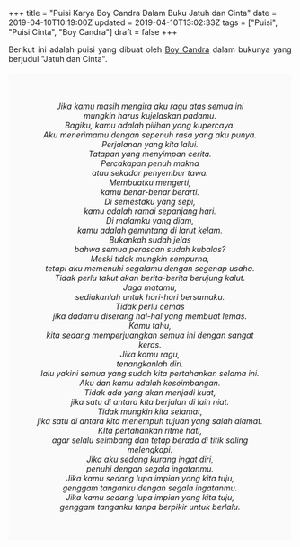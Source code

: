 +++
title = "Puisi Karya Boy Candra Dalam Buku Jatuh dan Cinta"
date = 2019-04-10T10:19:00Z
updated = 2019-04-10T13:02:33Z
tags = ["Puisi", "Puisi Cinta", "Boy Candra"]
draft = false
+++

<div dir="ltr" style="text-align: left;" trbidi="on"><div style="text-align: justify;">Berikut ini adalah puisi yang dibuat oleh <a href="https://www.idntimes.com/life/inspiration/fajar-laksmita-dewi/8-quotes-romantis-boy-candra-1/full" target="_blank">Boy Candra</a> dalam bukunya yang berjudul "Jatuh dan Cinta". </div><br /><div style="background: #FAFAFA; font-size: 14px; height: auto; margin: 0 auto; padding: 50px; text-align: center; width: auto;"><i>Jika kamu masih mengira aku ragu atas semua ini<br />mungkin harus kujelaskan padamu.<br />Bagiku, kamu adalah pilihan yang kupercaya.<br />Aku menerimamu dengan sepenuh rasa yang aku punya.<br />Perjalanan yang kita lalui.<br />Tatapan yang menyimpan cerita.<br />Percakapan penuh makna<br />atau sekadar penyembur tawa.<br />Membuatku mengerti,<br />kamu benar-benar berarti.<br />Di semestaku yang sepi,<br />kamu adalah ramai sepanjang hari.<br />Di malamku yang diam,<br />kamu adalah gemintang di larut kelam.<br />Bukankah sudah jelas<br />bahwa semua perasaan sudah kubalas?<br />Meski tidak mungkin sempurna,<br />tetapi aku memenuhi segalamu dengan segenap usaha.<br />Tidak perlu takut akan berita-berita berujung kalut.<br />Jaga matamu,<br />sediakanlah untuk hari-hari bersamaku.<br />Tidak perlu cemas<br />jika dadamu diserang hal-hal yang membuat lemas.<br />Kamu tahu,<br />kita sedang memperjuangkan semua ini dengan sangat keras.<br />Jika kamu ragu,<br />tenangkanlah diri.<br />lalu yakini semua yang sudah kita pertahankan selama ini.<br />Aku dan kamu adalah keseimbangan.<br />Tidak ada yang akan menjadi kuat,<br />jika satu di antara kita berjalan di lain niat.<br />Tidak mungkin kita selamat,<br />jika satu di antara kita menempuh tujuan yang salah alamat.<br />KIta pertahankan ritme hati,<br />agar selalu seimbang dan tetap berada di titik saling melengkapi.<br />Jika aku sedang kurang ingat diri,<br />penuhi dengan segala ingatanmu.<br />Jika kamu sedang lupa impian yang kita tuju,<br />genggam tanganku dengan segala ingatanmu.<br />Jika kamu sedang lupa impian yang kita tuju,<br />genggam tanganku tanpa berpikir untuk berlalu.</i></div></div>
